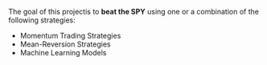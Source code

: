 The goal of this projectis to **beat the SPY** using one or a combination of the following strategies:
- Momentum Trading Strategies
- Mean-Reversion Strategies
- Machine Learning Models
